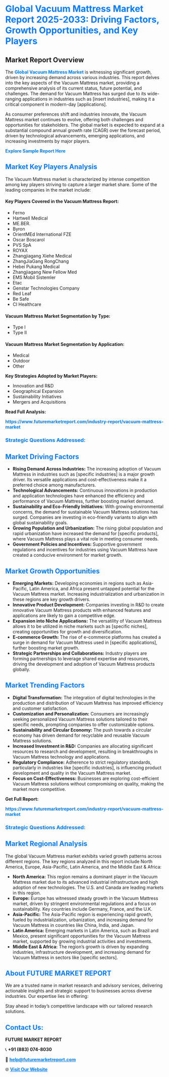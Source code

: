 <h1 style="color: #007BFF;">Global Vacuum Mattress Market Report 2025-2033: Driving Factors, Growth Opportunities, and Key Players</h1>

<section id="overview">
<h2>Market Report Overview</h2>
<p>The <a href="https://www.futuremarketreport.com/industry-report/vacuum-mattress-market" style="color: #007BFF; text-decoration: none;"><strong>Global Vacuum Mattress Market</strong></a> is witnessing significant growth, driven by increasing demand across various industries. This report delves into the key aspects of the Vacuum Mattress market, providing a comprehensive analysis of its current status, future potential, and challenges. The demand for Vacuum Mattress has surged due to its wide-ranging applications in industries such as [insert industries], making it a critical component in modern-day [applications].</p>
<p>As consumer preferences shift and industries innovate, the Vacuum Mattress market continues to evolve, offering both challenges and opportunities for stakeholders. The global market is expected to expand at a substantial compound annual growth rate (CAGR) over the forecast period, driven by technological advancements, emerging applications, and increasing investments by major players.</p>
</section>

<section id="overview">
<p><a href="https://www.futuremarketreport.com/request-sample/reportId=85725" style="color: #007BFF; text-decoration: none;"><strong>Explore Sample Report Here</strong></a></p>
</section>

<section id="key-players">
<h2 style="color: #007BFF;">Market Key Players Analysis</h2>
<p>The Vacuum Mattress market is characterized by intense competition among key players striving to capture a larger market share. Some of the leading companies in the market include:</p>
<h4>Key Players Covered in the Vacuum Mattress Report:</h4>
<ul><li>Ferno</li><li>Hartwell Medical</li><li>ME.BER.</li><li>Byron</li><li>OrientMEd International FZE</li><li>Oscar Boscarol</li><li>PVS SpA</li><li>ROYAX</li><li>Zhangjiagang Xiehe Medical</li><li>ZhangJiaGang RongChang</li><li>Hebei Pukang Medical</li><li>Zhangjiagang New Fellow Med</li><li>EMS Mobil Sistemler</li><li>Etac</li><li>Genstar Technologies Company</li><li>Red Leaf</li><li>Be Safe</li><li>CI Healthcare</li></ul>
<h4>Vacuum Mattress Market Segmentation by Type:</h4>
<ul><li>Type I</li><li>Type II</li></ul>

<h4>Vacuum Mattress Market Segmentation by Application:</h4>
<ul><li>Medical</li><li>Outdoor</li><li>Other</li></ul>
<p><strong>Key Strategies Adopted by Market Players:</strong></p>
<ul>
<li>Innovation and R&D</li>
<li>Geographical Expansion</li>
<li>Sustainability Initiatives</li>
<li>Mergers and Acquisitions</li>
</ul>
</section>

<section>
<p><strong>Read Full Analysis: </strong></p><a href="https://www.futuremarketreport.com/industry-report/vacuum-mattress-market" style="color: #007BFF; text-decoration: none;"><strong>https://www.futuremarketreport.com/industry-report/vacuum-mattress-market</strong></a>
<h3 style="color: #007BFF;">Strategic Questions Addressed:</h3>
</section>

<section id="driving-factors">
<h2 style="color: #007BFF;">Market Driving Factors</h2>
<ul>
<li><strong>Rising Demand Across Industries:</strong> The increasing adoption of Vacuum Mattress in industries such as [specific industries] is a major growth driver. Its versatile applications and cost-effectiveness make it a preferred choice among manufacturers.</li>
<li><strong>Technological Advancements:</strong> Continuous innovations in production and application technologies have enhanced the efficiency and performance of Vacuum Mattress, further boosting market demand.</li>
<li><strong>Sustainability and Eco-Friendly Initiatives:</strong> With growing environmental concerns, the demand for sustainable Vacuum Mattress solutions has surged. Companies are investing in eco-friendly variants to align with global sustainability goals.</li>
<li><strong>Growing Population and Urbanization:</strong> The rising global population and rapid urbanization have increased the demand for [specific products], where Vacuum Mattress plays a vital role in meeting consumer needs.</li>
<li><strong>Government Policies and Incentives:</strong> Supportive government regulations and incentives for industries using Vacuum Mattress have created a conducive environment for market growth.</li>
</ul>
</section>

<section id="growth-opportunities">
<h2 style="color: #007BFF;">Market Growth Opportunities</h2>
<ul>
<li><strong>Emerging Markets:</strong> Developing economies in regions such as Asia-Pacific, Latin America, and Africa present untapped potential for the Vacuum Mattress market. Increasing industrialization and urbanization in these regions are key growth drivers.</li>
<li><strong>Innovative Product Development:</strong> Companies investing in R&D to create innovative Vacuum Mattress products with enhanced features and applications are likely to gain a competitive edge.</li>
<li><strong>Expansion into Niche Applications:</strong> The versatility of Vacuum Mattress allows it to be utilized in niche markets such as [specific niches], creating opportunities for growth and diversification.</li>
<li><strong>E-commerce Growth:</strong> The rise of e-commerce platforms has created a surge in demand for Vacuum Mattress used in [specific applications], further boosting market growth.</li>
<li><strong>Strategic Partnerships and Collaborations:</strong> Industry players are forming partnerships to leverage shared expertise and resources, driving the development and adoption of Vacuum Mattress products globally.</li>
</ul>
</section>

<section id="trending-factors">
<h2 style="color: #007BFF;">Market Trending Factors</h2>
<ul>
<li><strong>Digital Transformation:</strong> The integration of digital technologies in the production and distribution of Vacuum Mattress has improved efficiency and customer satisfaction.</li>
<li><strong>Customization and Personalization:</strong> Consumers are increasingly seeking personalized Vacuum Mattress solutions tailored to their specific needs, prompting companies to offer customizable options.</li>
<li><strong>Sustainability and Circular Economy:</strong> The push towards a circular economy has driven demand for recyclable and reusable Vacuum Mattress solutions.</li>
<li><strong>Increased Investment in R&D:</strong> Companies are allocating significant resources to research and development, resulting in breakthroughs in Vacuum Mattress technology and applications.</li>
<li><strong>Regulatory Compliance:</strong> Adherence to strict regulatory standards, particularly in industries like [specific industries], is influencing product development and quality in the Vacuum Mattress market.</li>
<li><strong>Focus on Cost-Effectiveness:</strong> Businesses are exploring cost-efficient Vacuum Mattress solutions without compromising on quality, making the market more competitive.</li>
</ul>
</section>

<section>
<p><strong>Get Full Report: </strong></p><a href="https://www.futuremarketreport.com/industry-report/vacuum-mattress-market" style="color: #007BFF; text-decoration: none;"><strong>https://www.futuremarketreport.com/industry-report/vacuum-mattress-market</strong></a>
<h3 style="color: #007BFF;">Strategic Questions Addressed:</h3>
</section>


<section id="regional-analysis">
<h2 style="color: #007BFF;">Market Regional Analysis</h2>
<p>The global Vacuum Mattress market exhibits varied growth patterns across different regions. The key regions analyzed in this report include North America, Europe, Asia-Pacific, Latin America, and the Middle East & Africa:</p>
<ul>
<li><strong>North America:</strong> This region remains a dominant player in the Vacuum Mattress market due to its advanced industrial infrastructure and high adoption of new technologies. The U.S. and Canada are leading markets in this region.</li>
<li><strong>Europe:</strong> Europe has witnessed steady growth in the Vacuum Mattress market, driven by stringent environmental regulations and a focus on sustainability. Key countries include Germany, France, and the U.K.</li>
<li><strong>Asia-Pacific:</strong> The Asia-Pacific region is experiencing rapid growth, fueled by industrialization, urbanization, and increasing demand for Vacuum Mattress in countries like China, India, and Japan.</li>
<li><strong>Latin America:</strong> Emerging markets in Latin America, such as Brazil and Mexico, present significant opportunities for the Vacuum Mattress market, supported by growing industrial activities and investments.</li>
<li><strong>Middle East & Africa:</strong> The region’s growth is driven by expanding industries, infrastructure development, and increasing demand for Vacuum Mattress in sectors like [specific sectors].</li>
</ul>
</section>

<footer>
<h2 style="color: #007BFF;">About FUTURE MARKET REPORT</h2>
<p>We are a trusted name in market research and advisory services, delivering actionable insights and strategic support to businesses across diverse industries. Our expertise lies in offering:</p>

<p>Stay ahead in today’s competitive landscape with our tailored research solutions.</p>

<h2 style="color: #007BFF;">Contact Us:</h2>
<p><strong>FUTURE MARKET REPORT</strong></p>
<p>📞 <strong>+91 (883) 074-8030</strong></p>
<p>📧 <strong><a href="mailto:help@futuremarketreport.com" style="color: #007BFF;">help@futuremarketreport.com</a></strong></p>
<p>🌐 <strong><a href="https://www.futuremarketreport.com/" style="color: #007BFF;">Visit Our Website</a></strong></p>
</footer>